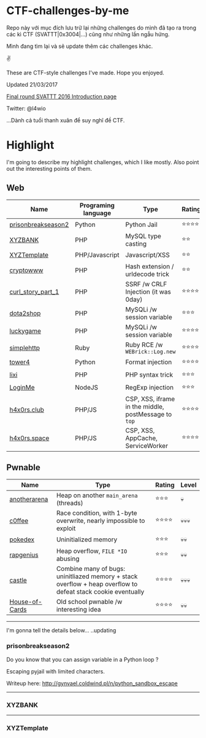 # CTF-challenges-by-me

Repo này với mục đích lưu trữ lại những challenges do mình đã tạo ra trong các kì CTF (SVATTT|0x3004|...) cũng như những lần ngẫu hứng.

Mình đang tìm lại và sẽ update thêm các challenges khác.

✌

These are CTF-style challenges I've made. Hope you enjoyed.

Updated 21/03/2017


[Final round SVATTT 2016 Introduction page](https://l4wio.github.io/CTF-challenges-by-me/final.svattt.org/)

Twitter: @l4wio

...Dành cả tuổi thanh xuân để suy nghĩ đề CTF.

# Highlight
I'm going to describe my highlight challenges, which I like mostly. Also point out the interesting points of them.

## Web
Name | Programing language | Type | Rating | Level
--- | --- | --- | --- | --- |
[prisonbreakseason2](#prisonbreakseason2) | Python | Python Jail | ⭐⭐⭐⭐ | 💀💀💀
[XYZBANK](#XYZBANK) | PHP | MySQL type casting | ⭐⭐ | 💀💀 
[XYZTemplate](#XYZTemplate) | PHP/Javascript | Javascript/XSS | ⭐⭐ | 💀💀 
[cryptowww](#cryptowww) | PHP | Hash extension / urldecode trick | ⭐⭐ | 💀💀 
[curl_story_part_1](#curl_story_part_1) | PHP | SSRF /w CRLF Injection (it was 0day)  | ⭐⭐⭐⭐ | 💀💀
[dota2shop](#dota2shop) | PHP | MySQLi /w session variable | ⭐⭐⭐ | 💀💀
[luckygame](#luckygame) | PHP | MySQLi /w session variable | ⭐⭐⭐⭐ | 💀💀💀
[simplehttp](#simplehttp) | Ruby | Ruby RCE /w `WEBrick::Log.new` | ⭐⭐⭐⭐ | 💀💀💀
[tower4](#tower4) | Python | Format injection | ⭐⭐⭐⭐ | 💀💀
[lixi](lixi_2018) | PHP | PHP syntax trick | ⭐⭐⭐ | 💀💀
[LoginMe](0ctf_quals-2018/LoginMe) | NodeJS | RegExp injection | ⭐⭐⭐ | 💀
[h4x0rs.club](0ctf_quals-2018/h4x0rs.club) | PHP/JS | CSP, XSS, iframe in the middle, postMessage to `top` | ⭐⭐⭐⭐ | 💀💀💀
[h4x0rs.space](0ctf_quals-2018/h4x0rs.space) | PHP/JS | CSP, XSS, AppCache, ServiceWorker | ⭐⭐⭐⭐ | 💀💀💀


## Pwnable 
Name | Type | Rating | Level
--- | --- | --- | --- |
[anotherarena](#anotherarena) | Heap on another `main_arena` (threads) | ⭐⭐⭐ | 💀
[c0ffee](#c0ffee) | Race condition, with 1-byte overwrite, nearly impossible to exploit | ⭐⭐⭐⭐ | 💀💀💀
[pokedex](#pokedex) | Uninitialized memory | ⭐⭐⭐ | 💀💀
[rapgenius](#rapgenius) | Heap overflow, `FILE *IO` abusing | ⭐⭐⭐ | 💀💀
[castle](#castle) | Combine many of bugs: uninitliazed memory + stack overflow + heap overflow to defeat stack cookie eventually  | ⭐⭐⭐⭐ | 💀💀💀
[House-of-Cards](#0ctf_quals-2018/House-of-Cards) | Old school pwnable /w interesting idea | ⭐⭐⭐⭐ | 💀💀



---
I'm gonna tell the details below...
..updating

### prisonbreakseason2
Do you know that you can assign variable in a Python loop ? 

Escaping pyjail with limited characters.

Writeup here: http://gynvael.coldwind.pl/n/python_sandbox_escape

---
### XYZBANK

---
### XYZTemplate
